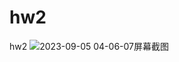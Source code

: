 # hw2
hw2
![2023-09-05 04-06-07屏幕截图](https://github.com/junhanswoky/hw2/assets/107308721/666908eb-007f-4069-b55e-ce27bffa7500)
